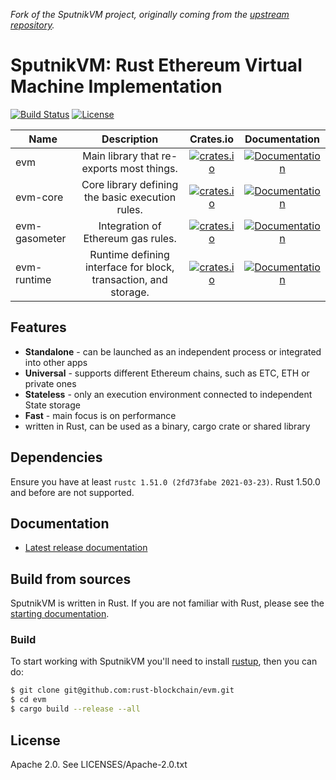 _Fork of the SputnikVM project, originally coming from the [upstream
repository](https://github.com/rust-ethereum/evm/)._

# SputnikVM: Rust Ethereum Virtual Machine Implementation

[![Build Status](https://github.com/rust-blockchain/evm/workflows/Rust/badge.svg)](https://github.com/rust-blockchain/evm/actions?query=workflow%3ARust)
[![License](https://img.shields.io/badge/License-Apache%202.0-blue.svg)](./LICENSE)

| Name          | Description                                                     | Crates.io                                                                                                 | Documentation                                                                              |
|---------------|:---------------------------------------------------------------:|:---------------------------------------------------------------------------------------------------------:|:------------------------------------------------------------------------------------------:|
| evm           | Main library that re-exports most things.                        | [![crates.io](https://img.shields.io/crates/v/evm.svg)](https://crates.io/crates/evm)                     | [![Documentation](https://docs.rs/evm/badge.svg)](https://docs.rs/evm)                     |
| evm-core      | Core library defining the basic execution rules.                | [![crates.io](https://img.shields.io/crates/v/evm-core.svg)](https://crates.io/crates/evm-core)           | [![Documentation](https://docs.rs/evm-core/badge.svg)](https://docs.rs/evm-core)           |
| evm-gasometer | Integration of Ethereum gas rules.                              | [![crates.io](https://img.shields.io/crates/v/evm-gasometer.svg)](https://crates.io/crates/evm-gasometer) | [![Documentation](https://docs.rs/evm-gasometer/badge.svg)](https://docs.rs/evm-gasometer) |
| evm-runtime   | Runtime defining interface for block, transaction, and storage. | [![crates.io](https://img.shields.io/crates/v/evm-runtime.svg)](https://crates.io/crates/evm-runtime)     | [![Documentation](https://docs.rs/evm-runtime/badge.svg)](https://docs.rs/evm-runtime)     |

## Features

* **Standalone** - can be launched as an independent process or integrated into other apps
* **Universal** - supports different Ethereum chains, such as ETC, ETH or private ones
* **Stateless** - only an execution environment connected to independent State storage
* **Fast** - main focus is on performance
* written in Rust, can be used as a binary, cargo crate or shared
  library

## Dependencies

Ensure you have at least `rustc 1.51.0 (2fd73fabe 2021-03-23)`. Rust 1.50.0 and
before are not supported.

## Documentation

* [Latest release documentation](https://docs.rs/evm)

## Build from sources

SputnikVM is written in Rust. If you are not familiar with Rust, please
see the [starting documentation](https://www.rust-lang.org/learn).

### Build

To start working with SputnikVM you'll
need to install [rustup](https://www.rustup.rs/), then you can do:

```bash
$ git clone git@github.com:rust-blockchain/evm.git
$ cd evm
$ cargo build --release --all
```

## License

Apache 2.0. See LICENSES/Apache-2.0.txt
